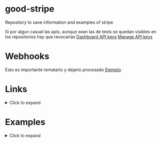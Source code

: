 # good-stripe
Repository to save information and examples of stripe

Si por algun casual las apis, aunque sean las de tests se quedan visibles en los repositorios hay que revocarlas
[Dashboard API keys](https://dashboard.stripe.com/apikeys)
[Manage API keys](https://stripe.com/docs/development/dashboard/manage-api-keys)

# Webhooks
Esto es importante rematarlo y dejarlo procesado
[Ejemplo](https://dashboard.stripe.com/test/webhooks/create?endpoint_location=local)

# Links
<details><summary>Click to expand</summary>

* # [Stripe Development](https://stripe.com/docs/development)
* ## [Example to create a Webhook](https://dashboard.stripe.com/test/webhooks/create?endpoint_location=local)
* ## [Strip CLI!!](https://stripe.com/docs/stripe-cli)
* ## [Payments Guides](https://stripe.com/docs/payments?payments=popular)
* ## [Stripe Node](https://github.com/stripe/stripe-node)
Quizas esto sea una buena idea para familiarizarme con Stripe para aprender como implementarlo en Flutter.
De todas formas, tengo que investigar porque hay procesos que se hacen desde la app y no desde el backend?
* ## [Stripe API](https://stripe.com/docs/api/)
* ## [Stripe documentation](https://stripe.com/docs)
* ## [Documentation for Webhooks](https://stripe.com/docs/webhooks)

# [Flutterstripe.io](https://flutterstripe.io/)
## [flutter_stripe: ^3.1.0](https://pub.dev/packages/flutter_stripe)
* [Flutter stripe packages](https://pub.dev/publishers/flutterstripe.io/packages)

## [Stripe payment](https://pub.dev/packages/stripe_payment/)
* [Example](https://pub.dev/packages/stripe_payment/example)
* [Code example](https://github.com/jonasbark/flutter_stripe_payment)

## Stripe Flutter SDK
* [Exploring the Stripe Flutter SDK](https://blog.logrocket.com/exploring-stripe-flutter-sdk/)

</details>

# Examples
<details><summary>Click to expand</summary>

* [accept_payment](./accept_payment/README) 
Example copied from the [official documentation](https://stripe.com/docs/payments/accept-a-payment?platform=web)

</details>